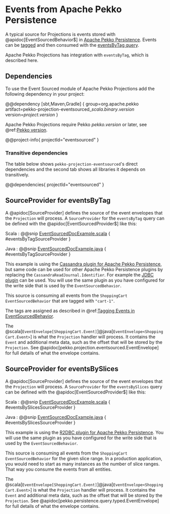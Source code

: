 # Events from Apache Pekko Persistence

A typical source for Projections is events stored with @apidoc[EventSourcedBehavior$] in [Apache Pekko Persistence](https://pekko.apache.org/docs/pekko/current/typed/persistence.html). Events can be [tagged](https://pekko.apache.org/docs/pekko/current/typed/persistence.html#tagging) and then
consumed with the [eventsByTag query](https://pekko.apache.org/docs/pekko/current/persistence-query.html#eventsbytag-and-currenteventsbytag).

Apache Pekko Projections has integration with `eventsByTag`, which is described here. 

## Dependencies

To use the Event Sourced module of Apache Pekko Projections add the following dependency in your project:

@@dependency [sbt,Maven,Gradle] {
  group=org.apache.pekko
  artifact=pekko-projection-eventsourced_$scala.binary.version$
  version=$project.version$
}

Apache Pekko Projections require Pekko $pekko.version$ or later, see @ref:[Pekko version](overview.md#pekko-version).

@@project-info{ projectId="eventsourced" }

### Transitive dependencies

The table below shows `pekko-projection-eventsourced`'s direct dependencies and the second tab shows all libraries it depends on transitively.

@@dependencies{ projectId="eventsourced" }

## SourceProvider for eventsByTag

A @apidoc[SourceProvider] defines the source of the event envelopes that the `Projection` will process. A `SourceProvider`
for the `eventsByTag` query can be defined with the @apidoc[EventSourcedProvider$] like this:

Scala
:  @@snip [EventSourcedDocExample.scala](/examples/src/test/scala/docs/eventsourced/EventSourcedDocExample.scala) { #eventsByTagSourceProvider }

Java
:  @@snip [EventSourcedDocExample.java](/examples/src/test/java/jdocs/eventsourced/EventSourcedDocExample.java) { #eventsByTagSourceProvider }

This example is using the [Cassandra plugin for Apache Pekko Persistence](https://pekko.apache.org/docs/pekko-persistence-cassandra/current/read-journal.html),
but same code can be used for other Apache Pekko Persistence plugins by replacing the `CassandraReadJournal.Identifier`.
For example the [JDBC plugin](https://pekko.apache.org/docs/pekko-persistence-jdbc/current/) can be used. You will
use the same plugin as you have configured for the write side that is used by the `EventSourcedBehavior`.

This source is consuming all events from the `ShoppingCart` `EventSourcedBehavior` that are tagged with `"cart-1"`.

The tags are assigned as described in @ref:[Tagging Events in EventSourcedBehavior](running.md#tagging-events-in-eventsourcedbehavior).

The @scala[`EventEnvelope[ShoppingCart.Event]`]@java[`EventEnvelope<ShoppingCart.Event>`] is what the `Projection`
handler will process. It contains the `Event` and additional meta data, such as the offset that will be stored
by the `Projection`. See @apidoc[pekko.projection.eventsourced.EventEnvelope] for full details of what the
envelope contains. 

## SourceProvider for eventsBySlices

A @apidoc[SourceProvider] defines the source of the event envelopes that the `Projection` will process. A `SourceProvider`
for the `eventsBySlices` query can be defined with the @apidoc[EventSourcedProvider$] like this:

Scala
:  @@snip [EventSourcedDocExample.scala](/examples/src/test/scala/docs/eventsourced/EventSourcedDocExample.scala) { #eventsBySlicesSourceProvider }

Java
:  @@snip [EventSourcedDocExample.java](/examples/src/test/java/jdocs/eventsourced/EventSourcedBySlicesDocExample.java) { #eventsBySlicesSourceProvider }

This example is using the [R2DBC plugin for Apache Pekko Persistence](https://pekko.apache.org/docs/pekko-persistence-r2dbc/current/query.html).
You will use the same plugin as you have configured for the write side that is used by the `EventSourcedBehavior`.

This source is consuming all events from the `ShoppingCart` `EventSourcedBehavior` for the given slice range. In a production application, you would need to start as many instances as the number of slice ranges. That way you consume the events from all entities.

The @scala[`EventEnvelope[ShoppingCart.Event]`]@java[`EventEnvelope<ShoppingCart.Event>`] is what the `Projection`
handler will process. It contains the `Event` and additional meta data, such as the offset that will be stored
by the `Projection`. See @apidoc[pekko.persistence.query.typed.EventEnvelope] for full details of what the
envelope contains.
